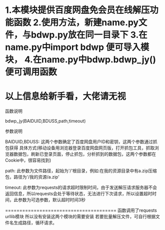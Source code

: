 1.本模块提供百度网盘免会员在线解压功能函数
2.使用方法，新建name.py文件，与bdwp.py放在同一目录下
3.在name.py中import bdwp 便可导入模块，
4.在name.py中bdwp.bdwp_jy()便可调用函数
====================================
以上信息给新手看，大佬请无视
====================================
函数说明

bdwp_jy(BAIDUID,BDUSS,path,timeout)

参数说明

BAIDUID,BDUSS:
这两个参数确定了百度网盘用户ID和密钥，这两个参数通过抓包获得
具体方式(移动设备用浏览器登录百度网盘网页版，打开抓包工具，抓取浏览器数据包，刷新已登录页面，停止抓包，分析抓到的数据包，这两个参数都在Cookie中，很容易找到)

path:
此参数为文件路径，起始为'/'根目录，例如:在我的资源目录中有a.zip压缩包，路径为'/我的资源/a.zip'

timeout:
此参数为requests的请求超时限制时间，由于发送解压请求服务器不会返回信息，所以requests会处于等待状态，无法进行下次请求，所以设置超时时间，此参数为可选参数，默认超时时间3秒

=======================================
函数调用了requests urllib模块
所以没有安装这两个模块的需要安装
若要批量解压文件，可自行根据文件名生成路径，循环请求。